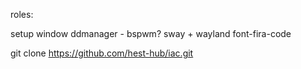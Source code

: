 roles: 

setup window ddmanager - bspwm? sway + wayland
font-fira-code


git clone https://github.com/hest-hub/iac.git
